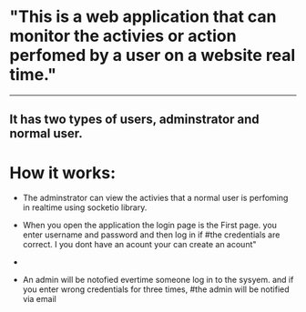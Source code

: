 # "This is a web application that can monitor the activies or action perfomed by a user on a website real time."
----
It has two types of users, adminstrator and normal user. 
----
# How it works:


- The adminstrator can view the activies that a normal user is perfoming in realtime using socketio library.

- When you open the application the login page is the First page. you enter username and password and then log in if #the credentials are correct. I you dont have an acount your can create an acount"
- 
- An admin will be notofied evertime someone log in to the sysyem. and if you enter wrong credentials for three times, #the admin will be notified via email 
